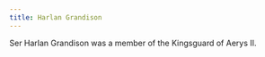 ```yaml
---
title: Harlan Grandison
---
```


Ser Harlan Grandison was a member of the Kingsguard of Aerys II.


